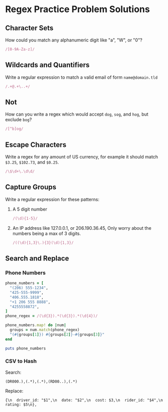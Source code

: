 # Regex Practice Problem Solutions

## Character Sets

How could you match any alphanumeric digit like "a", "W", or "0"?

```ruby
/[0-9A-Za-z]/
```

## Wildcards and Quantifiers

Write a regular expression to match a valid email of form `name@domain.tld`

```ruby
/.+@.+\..+/
```

## Not

How can you write a regex which would accept `dog`, `sog`, and `hog`, but exclude `bog`?

```ruby
/[^b]og/
```

## Escape Characters

Write a regex for any amount of US currency, for example it should match `$3.25`, `$102.73`, and `$0.25`.

```ruby
/\$\d+\.\d\d/
```

## Capture Groups

Write a regular expression for these patterns:

1. A 5 digit number
    ```ruby
    /(\d){1-5}/
    ```
1. An IP address like 127.0.0.1, or 206.190.36.45, Only worry about the numbers being a max of 3 digits.
    ```ruby
    /((\d){1,3}\.){3}(\d){1,3}/
    ```

## Search and Replace

### Phone Numbers

```ruby
phone_numbers = [
  "(206) 555-1234",
  "425-555-9999",
  "406.555.1818",
  "+1 206 555 8888",
  "4255558872",
]
phone_regex = /(\d{3}).*(\d{3}).*(\d{4})/

phone_numbers.map! do |num|
  groups = num.match(phone_regex)
  "(#{groups[1]}) #{groups[2]}-#{groups[3]}"
end

puts phone_numbers
```

### CSV to Hash

Search:
```
(DR000.),(.*),(.*),(RD00..),(.*)
```

Replace:
```
{\n  driver_id: "$1",\n  date: "$2",\n  cost: $3,\n  rider_id: "$4",\n  rating: $5\n},
```
